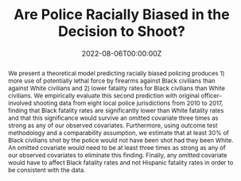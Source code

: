 ---
title: "Are Police Racially Biased in the Decision to Shoot?"
collection: publications
authors:
  - Tom S. Clark
  - Elisha Cohen
  - Adam N. Glynn
  - Michael Leo Owens
  - Anna Gunderson
  - Kaylyn Jackson Schiff
date: "2022-08-06T00:00:00Z"
doi: ""

# Schedule page publish date (NOT publication's date).
publishDate: "2017-01-01T00:00:00Z"

# Publication type.
# Legend: 0 = Uncategorized; 1 = Conference paper; 2 = Journal article;
# 3 = Preprint / Working Paper; 4 = Report; 5 = Book; 6 = Book section;
# 7 = Thesis; 8 = Patent
#publication_types: ["2"]
publication_types: ["3"]

# Publication name and optional abbreviated publication name.
publication: "Journal of Politics (forthcoming)"
publication_short: ""

abstract: We present a theoretical model predicting racially biased policing produces 1) more use of potentially lethal force by firearms against Black civilians than against White civilians and 2) lower fatality rates for Black civilians than White civilians. We empirically evaluate this second prediction with original officer-involved shooting data from eight local police jurisdictions from 2010 to 2017, finding that Black fatality rates are significantly lower than White fatality rates and that this significance would survive an omitted covariate three times as strong as any of our observed covariates. Furthermore, using outcome test methodology and a comparability assumption, we estimate that at least 30% of Black civilians shot by the police would not have been shot had they been White. An omitted covariate would need to be at least three times as strong as any of our observed covariates to eliminate this finding. Finally, any omitted covariate would have to affect Black fatality rates and not Hispanic fatality rates in order to be consistent with the data.

# Summary. An optional shortened abstract.
summary: ""

tags: ""
featured: false

# links:
# - name: ""
#   url: ""
url_pdf: "PDFs/Racial_Bias_in_Shootings-Sept-13-2021.pdf"
---